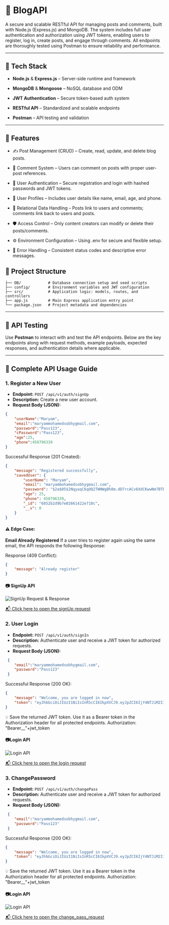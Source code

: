 # 📝 BlogAPI

A secure and scalable RESTful API for managing posts and comments, built with Node.js (Express.js) and MongoDB. The system includes full user authentication and authorization using JWT tokens, enabling users to register, log in, create posts, and engage through comments. All endpoints are thoroughly tested using Postman to ensure reliability and performance.

---
## 🔧 Tech Stack

- **Node.js** & **Express.js** – Server-side runtime and framework

- **MongoDB** & **Mongoose** – NoSQL database and ODM

- **JWT Authentication** – Secure token-based auth system

- **RESTful API** – Standardized and scalable endpoints

- **Postman** – API testing and validation

---

## 🚀 Features

- ✍️ Post Management (CRUD) – Create, read, update, and delete blog posts.
  
- 💬 Comment System – Users can comment on posts with proper user-post references.
  
- 🔐 User Authentication – Secure registration and login with hashed passwords and JWT tokens.

- 🧑 User Profiles – Includes user details like name, email, age, and phone.

- 🔗 Relational Data Handling – Posts link to users and comments; comments link back to users and posts.

- 🛡️ Access Control – Only content creators can modify or delete their posts/comments.

- ⚙️ Environment Configuration – Using .env for secure and flexible setup.

- 🚦 Error Handling – Consistent status codes and descriptive error messages.

## 📁 Project Structure

```
├── DB/            # Database connection setup and seed scripts
├── config/        # Environment variables and JWT configuration
├── src/           # Application logic: models, routes, and controllers
├── app.js         # Main Express application entry point
└── package.json   # Project metadata and dependencies
```



---
## 🧪 API Testing

Use **Postman** to interact with and test the API endpoints. Below are the key endpoints along with request methods, example payloads, expected responses, and authentication details where applicable.


---

## 📘 Complete API Usage Guide
### 1. Register a New User  
- **Endpoint:** `POST /api/v1/auth/signUp`  
- **Description:** Create a new user account.  
- **Request Body (JSON):**
```json
{
    "userName":"Maryam",
    "email":"maryammohamedsobhygmail.com",
    "password":"Pass123",
    "cPassword":"Pass123", 
    "age":25, 
    "phone":458796339
}
```

Successful Response (201 Created):
```json
{
    "message": "Registered successfully",
    "savedUser": {
        "userName": "Maryam",
        "email": "maryammohamedsobhygmail.com",
        "password": "$2a$05$2NqyaqC6qOQ2TWNWgBh8m.dD7rcACv6XdCKwwNm7BTD2KI5ON69Fa",
        "age": 25,
        "phone": 458796339,
        "_id": "6852b2d9b7e02661422e710c",
        "__v": 0
    }
}


```

#### ⚠️ Edge Case:
**Email Already Registered**
If a user tries to register again using the same email, the API responds the following Response:

Response (409 Conflict):

```json
{
    "message": "Already register"
}
```
#### 📷 SignUp API
![SignUp Request & Response](./imgs/signup_req_res.png)

[📬 Click here to open the signUp request](https://www.postman.com/graduation-space-584306/blogapi/request/sw9yzxo/blogapi?action=share&creator=21090382&ctx=documentation)



### 2. User Login
- **Endpoint:** `POST /api/v1/auth/signIn`  
- **Description:** Authenticate user and receive a JWT token for authorized requests.   
- **Request Body (JSON):**
```json
 {
    "email":"maryammohamedsobhygmail.com",
    "password":"Pass123"
 }
```
Successful Response (200 OK):

```json
{
    "message": "Welcome, you are logged in now",
    "token": "eyJhbGciOiJIUzI1NiIsInR5cCI6IkpXVCJ9.eyJpZCI6IjY4NTJiM2I1YjdlMDI2NjE0MjJlNzExMCIsImlhdCI6MTc1MDI1MTIyOSwiZXhwIjoxNzUwMjU0ODI5fQ.z-qfcy_KwX-tcXuPS5Pi5ZjeanxQp2UBTBCsTsoUg_k"
}
```

💡 Save the returned JWT token. Use it as a Bearer token in the Authorization header for all protected endpoints.
Authorization: "Bearer__"+jwt_token

#### 📷Login API
![Login API](./imgs/login_req_res.png)

[📬 Click here to open the login request](https://www.postman.com/graduation-space-584306/blogapi/request/023eu14/blogapi?action=share&creator=21090382&ctx=documentation)


### 3. ChangePassword 
- **Endpoint:** `POST /api/v1/auth/changePass`  
- **Description:** Authenticate user and receive a JWT token for authorized requests.   
- **Request Body (JSON):**
```json
 {
    "email":"maryammohamedsobhygmail.com",
    "password":"Pass123"
 }
```
Successful Response (200 OK):

```json
{
    "message": "Welcome, you are logged in now",
    "token": "eyJhbGciOiJIUzI1NiIsInR5cCI6IkpXVCJ9.eyJpZCI6IjY4NTJiM2I1YjdlMDI2NjE0MjJlNzExMCIsImlhdCI6MTc1MDI1MTIyOSwiZXhwIjoxNzUwMjU0ODI5fQ.z-qfcy_KwX-tcXuPS5Pi5ZjeanxQp2UBTBCsTsoUg_k"
}
```

💡 Save the returned JWT token. Use it as a Bearer token in the Authorization header for all protected endpoints.
Authorization: "Bearer__"+jwt_token

#### 📷Login API
![Login API](./imgs/changePass_req_res.png)

[📬 Click here to open the change_pass_request](https://www.postman.com/graduation-space-584306/blogapi/request/4n6eexd/blogapi?action=share&creator=21090382&ctx=documentation)
